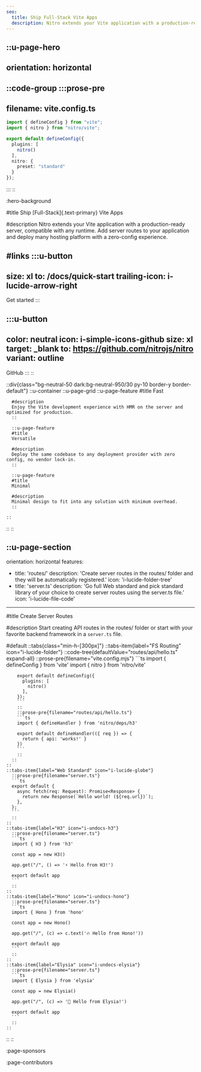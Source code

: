 ```yaml
---
seo:
  title: Ship Full-Stack Vite Apps
  description: Nitro extends your Vite application with a production-ready server, compatible with any runtime. Add server routes to your application and deploy many hosting platform with a zero-config experience.
---
```


::u-page-hero
---
orientation: horizontal
---
::code-group
  :::prose-pre
  ---
  filename: vite.config.ts
  ---
  ```ts
  import { defineConfig } from "vite";
  import { nitro } from "nitro/vite";

  export default defineConfig({
    plugins: [
      nitro()
    ],
    nitro: {
      preset: "standard"
    }
  });
  ```
  :::
::

:hero-background

#title
Ship [Full-Stack]{.text-primary} Vite Apps

#description
Nitro extends your Vite application with a production-ready server, compatible with any runtime. Add server routes to your application and deploy many hosting platform with a zero-config experience.

#links
  :::u-button
  ---
  size: xl
  to: /docs/quick-start
  trailing-icon: i-lucide-arrow-right
  ---
  Get started
  :::

  :::u-button
  ---
  color: neutral
  icon: i-simple-icons-github
  size: xl
  target: _blank
  to: https://github.com/nitrojs/nitro
  variant: outline
  ---
  GitHub
  :::
::

::div{class="bg-neutral-50 dark:bg-neutral-950/30 py-10 border-y border-default"}
  ::u-container
    ::u-page-grid
      ::u-page-feature
      #title
      Fast

      #description
      Enjoy the Vite development experience with HMR on the server and optimized for production.
      ::

      ::u-page-feature
      #title
      Versatile

      #description
      Deploy the same codebase to any deployment provider with zero config, no vendor lock-in.
      ::

      ::u-page-feature
      #title
      Minimal

      #description
      Minimal design to fit into any solution with minimum overhead.
      ::

    ::
  ::
::

::u-page-section
---
orientation: horizontal
features:
  - title: 'routes/'
    description: 'Create server routes in the routes/ folder and they will be automatically registered.'
    icon: 'i-lucide-folder-tree'
  - title: 'server.ts'
    description: 'Go full Web standard and pick standard library of your choice to create server routes using the server.ts file.'
    icon: 'i-lucide-file-code'
---
#title
Create Server Routes

#description
Start creating API routes in the routes/ folder or start with your favorite backend framework in a `server.ts` file.

#default
  ::tabs{class="min-h-[300px]"}
    ::tabs-item{label="FS Routing" icon="i-lucide-folder"}
      ::code-tree{defaultValue="routes/api/hello.ts" expand-all}
        ::prose-pre{filename="vite.config.mjs"}
        ```ts
        import { defineConfig } from 'vite'
        import { nitro } from 'nitro/vite'

        export default defineConfig({
          plugins: [
            nitro()
          ],
        });
        ```
        ::
        ::prose-pre{filename="routes/api/hello.ts"}
        ```ts
        import { defineHandler } from 'nitro/deps/h3'

        export default defineHandler(({ req }) => {
          return { api: 'works!' }
        })
        ```
        ::
      ::
    ::
    ::tabs-item{label="Web Standard" icon="i-lucide-globe"}
      ::prose-pre{filename="server.ts"}
      ```ts
      export default {
        async fetch(req: Request): Promise<Response> {
          return new Response(`Hello world! (${req.url})`);
        },
      };
      ```
      ::
    ::
    ::tabs-item{label="H3" icon="i-undocs-h3"}
      ::prose-pre{filename="server.ts"}
      ```ts
      import { H3 } from 'h3'

      const app = new H3()

      app.get("/", () => '⚡️ Hello from H3!')

      export default app
      ```
      ::
    ::
    ::tabs-item{label="Hono" icon="i-undocs-hono"}
      ::prose-pre{filename="server.ts"}
      ```ts
      import { Hono } from 'hono'

      const app = new Hono()

      app.get("/", (c) => c.text('🔥 Hello from Hono!'))

      export default app
      ```
      ::
    ::
    ::tabs-item{label="Elysia" icon="i-undocs-elysia"}
      ::prose-pre{filename="server.ts"}
      ```ts
      import { Elysia } from 'elysia'

      const app = new Elysia()

      app.get("/", (c) => '🦊 Hello from Elysia!')

      export default app
      ```
      ::
    ::
  ::
::

:page-sponsors

:page-contributors
